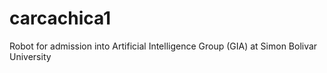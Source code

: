 # carcachica1
Robot for admission into Artificial Intelligence Group (GIA) at Simon Bolivar University
